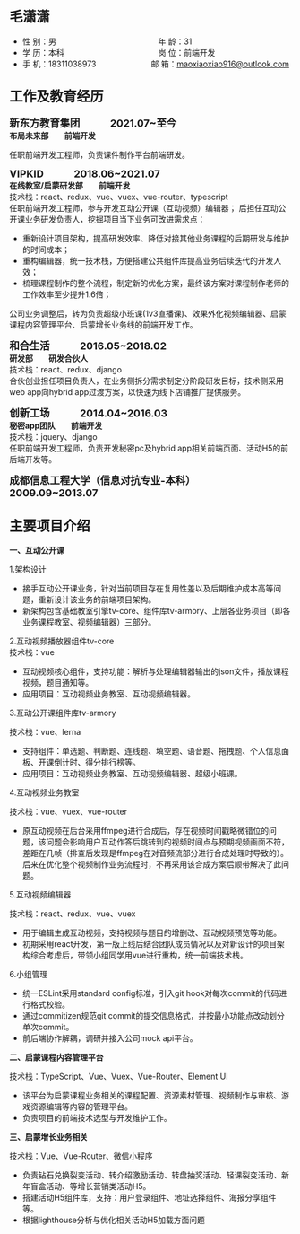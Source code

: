 ## <font size=5>毛潇潇</font>

* 性 别：男&emsp;&emsp;&emsp;&emsp;&emsp;&emsp;&emsp;&emsp;&emsp;&emsp;&emsp;&emsp;&emsp;年 龄：31
* 学 历：本科&emsp;&emsp;&emsp;&emsp;&emsp;&emsp;&emsp;&emsp;&emsp;&emsp;&emsp;&emsp;岗 位：前端开发
* 手 机：18311038973&emsp;&emsp;&emsp;&emsp;&emsp;&emsp;&emsp;邮 箱：maoxiaoxiao916@outlook.com

## <font size=5>工作及教育经历</font>

__<font size=4>新东方教育集团&emsp;&emsp;&emsp;2021.07~至今</font>__  
__布局未来部&emsp;&emsp;前端开发__
  
  任职前端开发工程师，负责课件制作平台前端研发。

__<font size=4>VIPKID&emsp;&emsp;&emsp;2018.06~2021.07</font>__  
__在线教室/启蒙研发部&emsp;&emsp;前端开发__  
技术栈：react、redux、vue、vuex、vue-router、typescript  
任职前端开发工程师，参与开发互动公开课（互动视频）编辑器；
后担任互动公开课业务研发负责人，挖掘项目当下业务可改进需求点：

  * 重新设计项目架构，提高研发效率、降低对接其他业务课程的后期研发与维护的时间成本；
  * 重构编辑器，统一技术栈，方便搭建公共组件库提高业务后续迭代的开发人效；
  * 梳理课程制作的整个流程，制定新的优化方案，最终该方案对课程制作老师的工作效率至少提升1.6倍；

  公司业务调整后，转为负责超级小班课(1v3直播课)、效果外化视频编辑器、启蒙课程内容管理平台、启蒙增长业务线的前端开发工作。

__<font size=4>和合生活&emsp;&emsp;&emsp;2016.05~2018.02</font>__  
__研发部&emsp;&emsp;研发合伙人__  
技术栈：react、redux、django  
合伙创业担任项目负责人，在业务侧拆分需求制定分阶段研发目标，技术侧采用web app向hybrid app过渡方案，以快速为线下店铺推广提供服务。

__<font size=4>创新工场&emsp;&emsp;&emsp;2014.04~2016.03</font>__  
__秘密app团队&emsp;&emsp;前端开发__  
技术栈：jquery、django  
任职前端开发工程师，负责开发秘密pc及hybrid app相关前端页面、活动H5的前后端开发等。

__<font size=4>成都信息工程大学（信息对抗专业-本科）&emsp;&emsp;&emsp;2009.09~2013.07</font>__

## <font size=5>主要项目介绍</font>

__一、互动公开课__

1.架构设计  

* 接手互动公开课业务，针对当前项目存在复用性差以及后期维护成本高等问题，重新设计该业务的前端项目架构。
* 新架构包含基础教室引擎tv-core、组件库tv-armory、上层各业务项目（即各业务课程教室、视频编辑器）三部分。

2.互动视频播放器组件tv-core  
技术栈：vue  

* 互动视频核心组件，支持功能：解析与处理编辑器输出的json文件，播放课程视频，题目通知等。
* 应用项目：互动视频业务教室、互动视频编辑器。

3.互动公开课组件库tv-armory  

技术栈：vue、lerna  

* 支持组件：单选题、判断题、连线题、填空题、语音题、拖拽题、个人信息面板、开课倒计时、得分排行榜等。
* 应用项目：互动视频业务教室、互动视频编辑器、超级小班课。

4.互动视频业务教室

技术栈：vue、vuex、vue-router

* 原互动视频在后台采用ffmpeg进行合成后，存在视频时间戳略微错位的问题，该问题会影响用户互动作答后跳转到的视频时间点与预期视频画面不符，差距在几帧（排查后发现是ffmpeg在对音频流部分进行合成处理时导致的）。后来在优化整个视频制作业务流程时，不再采用该合成方案后顺带解决了此问题。
  
5.互动视频编辑器

技术栈：react、redux、vue、vuex

* 用于编辑生成互动视频，支持视频与题目的增删改、互动视频预览等功能。
* 初期采用react开发，第一版上线后结合团队成员情况以及对新设计的项目架构综合考虑后，带领小组同学用vue进行重构，统一前端技术栈。

6.小组管理

* 统一ESLint采用standard config标准，引入git hook对每次commit的代码进行格式校验。
* 通过commitizen规范git commit的提交信息格式，并按最小功能点改动划分单次commit。
* 前后端协作解耦，调研并接入公司mock api平台。

__二、启蒙课程内容管理平台__

技术栈：TypeScript、Vue、Vuex、Vue-Router、Element UI

* 该平台为启蒙课程业务相关的课程配置、资源素材管理、视频制作与审核、游戏资源编辑等内容的管理平台。
* 负责项目的前端技术选型与开发维护工作。

__三、启蒙增长业务相关__

技术栈：Vue、Vue-Router、微信小程序

* 负责钻石兑换裂变活动、转介绍激励活动、转盘抽奖活动、轻课裂变活动、新年盲盒活动、等增长营销类活动H5。
* 搭建活动H5组件库，支持：用户登录组件、地址选择组件、海报分享组件等。
* 根据lighthouse分析与优化相关活动H5加载方面问题
